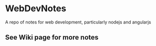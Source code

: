 # WebDevNotes
A repo of notes for web development, particularly nodejs and angularjs

## See Wiki page for more notes
